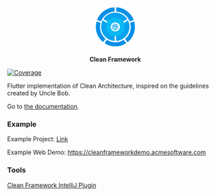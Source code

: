 <p align="center">
<img src="https://github.com/AcmeSoftwareLLC/clean-framework-intellij/blob/main/src/main/resources/META-INF/pluginIcon.svg" height="100" alt="Clean Framework" />
</p>

<p align="center">
<strong>Clean Framework</strong>
</p>

[![Coverage](https://codecov.io/gh/AcmeSoftwareLLC/clean_framework/branch/main/graph/badge.svg)](https://codecov.io/gh/AcmeSoftwareLLC/clean_framework)

Flutter implementation of Clean Architecture, inspired on the guidelines created by Uncle Bob.

Go to [the documentation](https://cleanframework.acmesoftware.com).

### Example

Example Project: [Link](https://github.com/AcmeSoftwareLLC/clean_framework/tree/main/packages/clean_framework/example)

Example Web Demo: https://cleanframeworkdemo.acmesoftware.com

### Tools

[Clean Framework IntelliJ Plugin](https://plugins.jetbrains.com/plugin/21072-clean-framework)
